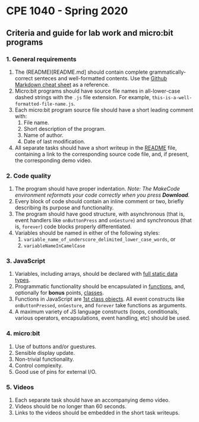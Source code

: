 # CPE 1040 - Spring 2020

## Criteria and guide for lab work and micro:bit programs

### 1. General requirements
1. The (README)[README.md] should contain complete grammatically-correct senteces and well-formatted contents. Use the [Github Markdown cheat sheet](https://github.com/adam-p/markdown-here/wiki/Markdown-Cheatsheet) as a reference.
2. Micro:bit programs should have source file names in all-lower-case dashed strings with the `.js` file extension. For example, `this-is-a-well-formatted-file-name.js`.
3. Each micro:bit program source file should have a short leading comment with:
   1. File name.
   2. Short description of the program.
   3. Name of author.
   4. Date of last modification.
4. All separate tasks should have a short writeup in the [README](README.md) file, containing a link to the corresponding source code file, and, if present, the corresponding demo video.

### 2. Code quality
1. The program should have proper indentation. _Note: The MakeCode environment reformats your code correctly when you press **Download**._
2. Every block of code should contain an inline comment or two, briefly describing its purpose and functionality.	
3. The program should have good structure, with asynchronous (that is, event handlers like `onButtonPress` and `onGesture`) and synchronous (that is, `forever`) code blocks properly differentiated.
4. Variables should be named in either of the following styles:
   1. `variable_name_of_underscore_delimited_lower_case_words`, or
   2. `variableNameInCamelCase`

### 3. JavaScript
1. Variables, including arrays, should be declared with [full static data types](https://makecode.microbit.org/javascript/types).	
2. Programmatic functionality should be encapsulated in [functions](https://makecode.microbit.org/javascript/functions), and, optionally for **bonus** points, [classes](https://makecode.microbit.org/javascript/classes).	
3. Functions in JavaScript are [1st class objects](https://developer.mozilla.org/en-US/docs/Glossary/First-class_Function). All event constructs like `onButtonPressed`, `onGesture`, and `forever` take functions as arguments.	
4. A maximum variety of JS language constructs (loops, conditionals, various operators, encapsulations, event handling, etc) should be used.

### 4. micro:bit			
1. Use of buttons	and/or guestures.
2. Sensible display update.
3. Non-trivial functionality.	
4. Control complexity.
5. Good use of pins for external I/O.

### 5. Videos
1. Each separate task should have an accompanying demo video.
2. Videos should be no longer than 60 seconds.
3. Links to the videos should be embedded in the short task writeups.
